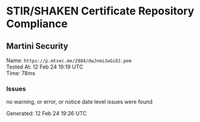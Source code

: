 # STIR/SHAKEN Certificate Repository Compliance

## Martini Security

Name: `https://p.mtsec.me/2884/dwJnmiJwGi8J.pem`\
Tested At: 12 Feb 24 19:19 UTC\
Time: 78ms

### Issues

no warning, or error, or notice date level issues were found

Generated: 12 Feb 24 19:26 UTC
